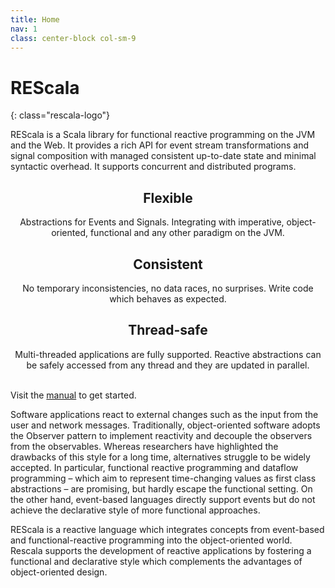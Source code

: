 ```yaml
---
title: Home
nav: 1
class: center-block col-sm-9
---
```


<style>
 .col-sm-4 {text-align:center}
 .myicon > strong {font-feature:none; font-size:30px; background:#EC6500; color:white; padding:0 .5em; display:inline-block}
</style>

# <span class="rescala-logo-re">RE</span><span class="rescala-logo-scala">Scala</span>
{: class="rescala-logo"}

REScala is a Scala library for functional reactive programming on the JVM and the Web.
It provides a rich API for event stream transformations and signal composition
with managed consistent up-to-date state and minimal syntactic overhead.
It supports concurrent and distributed programs.

<!-- {% include slideshow.html %} -->

<div class="row"><div class="col-sm-4">

## Flexible

Abstractions for Events and Signals. Integrating with imperative, object-oriented, functional and any other paradigm on the JVM.


</div><div class="col-sm-4">

## Consistent

No temporary inconsistencies, no data races, no surprises.
Write code which behaves as expected.


</div><div class="col-sm-4">

## Thread-safe

Multi-threaded applications are fully supported.
Reactive abstractions can be safely accessed from any thread and they are updated in parallel.


</div></div>

<br>

<div class="alert alert-info" role="alert">
Visit the <a href="{{ site.github.baseurl }}/manual" class="alert-link">manual</a> to get started.
</div>

Software applications react to external changes such as the input from the user and network messages.
Traditionally, object-oriented software adopts the Observer pattern to implement reactivity and decouple the observers from the observables.
Whereas researchers have highlighted the drawbacks of this style for a long time, alternatives struggle to be widely accepted.
In particular, functional reactive programming and dataflow programming – which aim to represent time-changing values as first class abstractions – are promising,
but hardly escape the functional setting. On the other hand, event-based languages directly support events but do not achieve the declarative style of more functional approaches.


REScala is a reactive language which integrates concepts from event-based and functional-reactive programming into the object-oriented world.
Rescala supports the development of reactive applications by fostering a functional and declarative style which complements the advantages of object-oriented design.

<!-- --- -->
<!-- [Get Started](./manual){: class="btn btn-primary"}
[Sourcecode](https://github.com/guidosalva/REScala/){: class="btn btn-primary"} -->

<!-- <a class="github-button" href="https://github.com/guidosalva/REScala/archive/master.zip" data-style="mega" aria-label="Download guidosalva/REScala on GitHub">Download</a> -->
